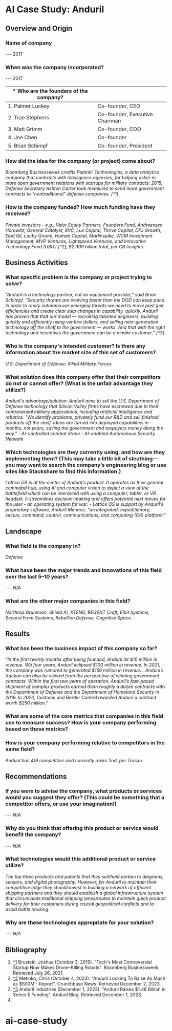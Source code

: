 # AI Case Study: Anduril

## Overview and Origin

### Name of company
--- 2017

### When was the company incorporated?
--- 2017

| * Who are the founders of the company? |  |
| ----------- | ----------- |
| 1. Palmer Luckey | Co-founder, CEO |
| 2. Trae Stephens | Co-founder, Executive Chairman |
| 3. Matt Grimm | Co-founder, COO |
| 4. Joe Chen | Co-founder |
| 5. Brian Schimpf | Co-founder, President |

### How did the idea for the company (or project) come about?
*Bloomberg Businessweek credits Palantir Technologies, a data analytics company that contracts with intelligence agencies, for helping usher in more open government relations with startups for military contracts; 2015, Defense Secretary Ashton Carter took measures to send more government contracts to "nontraditional" defense companies. [^1]*

### How is the company funded? How much funding have they received?
*Private investors - e.g., Valor Equity Partners, Founders Fund, Andreessen Horowitz, General Catalyst, 8VC, Lux Capital, Thrive Capital, DFJ Growth, Elad Gil, Lachy Groom, Human Capital, Marlinspike, WCM Investment Management, MVP Ventures, Lightspeed Ventures, and Innovative Technology Fund (USIT) [^2]; $2.309 billion total, per CB Insights.*

## Business Activities

### What specific problem is the company or project trying to solve?
*“Anduril is a technology partner, not an equipment provider,” said Brian Schimpf. “Security threats are evolving faster than the DOD can keep pace. In order to really outmaneuver emerging threats we need to move past just efficiencies and create clear step changes in capability, quickly. Anduril has proven that that our model — recruiting talented engineers, building quickly and efficiently using venture dollars, and selling next-generation technology off the shelf to the government — works. And that with the right technology and incentives the government can be a nimble customer.” [^3]*

### Who is the company's intended customer? Is there any information about the market size of this set of customers?
*U.S. Department of Defense; Allied Military Forces*

### What solution does this company offer that their competitors do not or cannot offer? (What is the unfair advantage they utilize?)
*Anduril's advantage/solution: Anduril aims to sell the U.S. Department of Defense technology that Silicon Valley firms have eschewed due to their controversial military applications, including artificial intelligence and robotics. "We identify problems, privately fund our R&D and sell finished products off the shelf. Ideas are turned into deployed capabilities in months, not years, saving the government and taxpayers money along the way."*
*- AI-controlled combat drone*
*- AI-enabled Autonomous Security Network*

### Which technologies are they currently using, and how are they implementing them? (This may take a little bit of sleuthing&mdash;you may want to search the company’s engineering blog or use sites like Stackshare to find this information.)
*Lattice OS is at the center of Anduril's product. It operates as their general commabd hub, using AI and computer vision to depict a view of the battlefield which can be interacted with using a computer, tablet, or VR headset. It streamlines decision-making and offers potential next moves for the user - an operating system for war.*
    *- Lattice OS is support by Anduril's proprietary software, Anduril Menace, "an integrated, expeditionary, secure, command, control, communications, and computing (C4) platform."*

## Landscape

### What field is the company in?
*Defense*

### What have been the major trends and innovations of this field over the last 5&ndash;10 years? 
--- *N/A*


### What are the other major companies in this field?
*Northrop Grumman, Shield AI, XTEND, REGENT Craft, Elbit Systems, Second Front Systems, Rebellion Defense, Cognitive Space.*

## Results

### What has been the business impact of this company so far?
*"In the first twenty months after being founded, Anduril hit $10 million in revenue. W/i four years, Anduril eclipsed $100 million in revenue. In 2021, the company was rumored to generated $150 million in revenue... Anduril’s traction can also be viewed from the perspective of winning government contracts. Within the first two years of operation, Anduril’s fast-paced shipment of complex products earned them roughly a dozen contracts with the Department of Defense and the Department of Homeland Security in 2019. In 2020, Customs and Border Control awarded Anduril a contract worth $250 million."*

### What are some of the core metrics that companies in this field use to measure success? How is your company performing based on these metrics?


### How is your company performing relative to competitors in the same field?
*Anduril has 419 competitors and currently ranks 2nd, per Tracxn.*

## Recommendations

### If you were to advise the company, what products or services would you suggest they offer? (This could be something that a competitor offers, or use your imagination!)
--- *N/A*

### Why do you think that offering this product or service would benefit the company?
--- *N/A* 

### What technologies would this additional product or service utilize?
*The top three products and patents that they sell/hold pertain to diagrams, sensors, and digital photography. However, for Anduril to maintain their competitive edge they should invest in building a network of efficient shipping partners and they should establish a global infrastructure system that circumvents traditional shipping lanes/routes to maintain quick product delivery for their customers during crucial geopolitical conflicts and to avoid bottle necking.*

### Why are these technologies appropriate for your solution?
--- *N/A*
## Bibliography
1. [^1](https://www.bloomberg.com/news/features/2019-10-03/tech-s-most-controversial-startup-now-makes-attack-drones) Brustein, Joshua (October 3, 2019). "Tech's Most Controversial Startup Now Makes Drone-Killing Robots". Bloomberg Businessweek. Retrieved July 26, 2021.
2. [^2](https://news.crunchbase.com/ai-robotics/anduril-funding-valuation-palmer-luckey-defense-tech/) Metinko, Chris (October 4, 2023). "Anduril Looking To Raise As Much as $500M - Report". Crunchbase News. Retrieved December 2, 2023.
3. [^3](https://blog.anduril.com/anduril-raises-1-48-billion-in-series-e-funding-ac8c7299d182#:~:text=“Anduril%20is%20a%20technology%20partner,step%20changes%20in%20capability%2C%20quickly.) Anduril Industries (December 1, 2022). "Anduril Raises $1.48 Billion in Series E Funding". Anduril Blog. Retrieved December 1, 2023.
4. 

# ai-case-study
